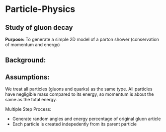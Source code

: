 # Particle-Physics

##  Study of gluon decay 
**Purpose:** To generate a simple 2D model of a parton shower (conservation of momentum and energy)

## Background:


## Assumptions:
We treat all particles (gluons and quarks) as the same type.
All particles have negligible mass compared to its energy, so momentum is about
the same as the total energy.

Multiple Step Process:
- Generate random angles and energy percentage of original gluon article 
- Each particle is created indepedently from its parent particle
